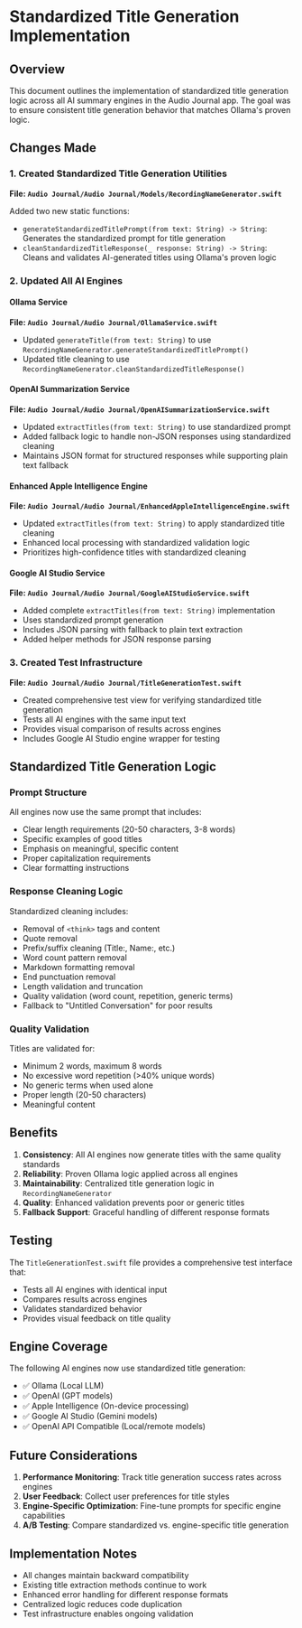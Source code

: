 # Standardized Title Generation Implementation

## Overview

This document outlines the implementation of standardized title generation logic across all AI summary engines in the Audio Journal app. The goal was to ensure consistent title generation behavior that matches Ollama's proven logic.

## Changes Made

### 1. Created Standardized Title Generation Utilities

**File: `Audio Journal/Audio Journal/Models/RecordingNameGenerator.swift`**

Added two new static functions:
- `generateStandardizedTitlePrompt(from text: String) -> String`: Generates the standardized prompt for title generation
- `cleanStandardizedTitleResponse(_ response: String) -> String`: Cleans and validates AI-generated titles using Ollama's proven logic

### 2. Updated All AI Engines

#### Ollama Service
**File: `Audio Journal/Audio Journal/OllamaService.swift`**
- Updated `generateTitle(from text: String)` to use `RecordingNameGenerator.generateStandardizedTitlePrompt()`
- Updated title cleaning to use `RecordingNameGenerator.cleanStandardizedTitleResponse()`

#### OpenAI Summarization Service
**File: `Audio Journal/Audio Journal/OpenAISummarizationService.swift`**
- Updated `extractTitles(from text: String)` to use standardized prompt
- Added fallback logic to handle non-JSON responses using standardized cleaning
- Maintains JSON format for structured responses while supporting plain text fallback

#### Enhanced Apple Intelligence Engine
**File: `Audio Journal/Audio Journal/EnhancedAppleIntelligenceEngine.swift`**
- Updated `extractTitles(from text: String)` to apply standardized title cleaning
- Enhanced local processing with standardized validation logic
- Prioritizes high-confidence titles with standardized cleaning

#### Google AI Studio Service
**File: `Audio Journal/Audio Journal/GoogleAIStudioService.swift`**
- Added complete `extractTitles(from text: String)` implementation
- Uses standardized prompt generation
- Includes JSON parsing with fallback to plain text extraction
- Added helper methods for JSON response parsing

### 3. Created Test Infrastructure

**File: `Audio Journal/Audio Journal/TitleGenerationTest.swift`**
- Created comprehensive test view for verifying standardized title generation
- Tests all AI engines with the same input text
- Provides visual comparison of results across engines
- Includes Google AI Studio engine wrapper for testing

## Standardized Title Generation Logic

### Prompt Structure
All engines now use the same prompt that includes:
- Clear length requirements (20-50 characters, 3-8 words)
- Specific examples of good titles
- Emphasis on meaningful, specific content
- Proper capitalization requirements
- Clear formatting instructions

### Response Cleaning Logic
Standardized cleaning includes:
- Removal of `<think>` tags and content
- Quote removal
- Prefix/suffix cleaning (Title:, Name:, etc.)
- Word count pattern removal
- Markdown formatting removal
- End punctuation removal
- Length validation and truncation
- Quality validation (word count, repetition, generic terms)
- Fallback to "Untitled Conversation" for poor results

### Quality Validation
Titles are validated for:
- Minimum 2 words, maximum 8 words
- No excessive word repetition (>40% unique words)
- No generic terms when used alone
- Proper length (20-50 characters)
- Meaningful content

## Benefits

1. **Consistency**: All AI engines now generate titles with the same quality standards
2. **Reliability**: Proven Ollama logic applied across all engines
3. **Maintainability**: Centralized title generation logic in `RecordingNameGenerator`
4. **Quality**: Enhanced validation prevents poor or generic titles
5. **Fallback Support**: Graceful handling of different response formats

## Testing

The `TitleGenerationTest.swift` file provides a comprehensive test interface that:
- Tests all AI engines with identical input
- Compares results across engines
- Validates standardized behavior
- Provides visual feedback on title quality

## Engine Coverage

The following AI engines now use standardized title generation:
- ✅ Ollama (Local LLM)
- ✅ OpenAI (GPT models)
- ✅ Apple Intelligence (On-device processing)
- ✅ Google AI Studio (Gemini models)
- ✅ OpenAI API Compatible (Local/remote models)

## Future Considerations

1. **Performance Monitoring**: Track title generation success rates across engines
2. **User Feedback**: Collect user preferences for title styles
3. **Engine-Specific Optimization**: Fine-tune prompts for specific engine capabilities
4. **A/B Testing**: Compare standardized vs. engine-specific title generation

## Implementation Notes

- All changes maintain backward compatibility
- Existing title extraction methods continue to work
- Enhanced error handling for different response formats
- Centralized logic reduces code duplication
- Test infrastructure enables ongoing validation 